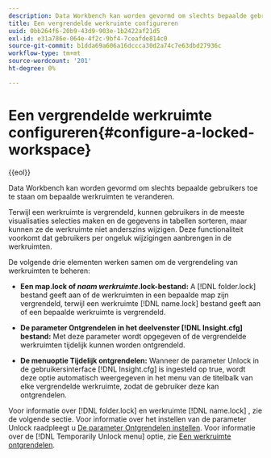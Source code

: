 ```yaml
---
description: Data Workbench kan worden gevormd om slechts bepaalde gebruikers toe te staan om bepaalde werkruimten te veranderen.
title: Een vergrendelde werkruimte configureren
uuid: 0bb264f6-20b9-43d9-903e-1b2422af21d5
exl-id: e31a786e-064e-4f2c-9bf4-7ceafde814c0
source-git-commit: b1dda69a606a16dccca30d2a74c7e63dbd27936c
workflow-type: tm+mt
source-wordcount: '201'
ht-degree: 0%

---
```


# Een vergrendelde werkruimte configureren{#configure-a-locked-workspace}

{{eol}}

Data Workbench kan worden gevormd om slechts bepaalde gebruikers toe te staan om bepaalde werkruimten te veranderen.

Terwijl een werkruimte is vergrendeld, kunnen gebruikers in de meeste visualisaties selecties maken en de gegevens in tabellen sorteren, maar kunnen ze de werkruimte niet anderszins wijzigen. Deze functionaliteit voorkomt dat gebruikers per ongeluk wijzigingen aanbrengen in de werkruimten.

De volgende drie elementen werken samen om de vergrendeling van werkruimten te beheren:

* **Een map.lock of *naam werkruimte*.lock-bestand:** A [!DNL folder.lock] bestand geeft aan of de werkruimten in een bepaalde map zijn vergrendeld, terwijl een werkruimte [!DNL name.lock] bestand geeft aan of een bepaalde werkruimte is vergrendeld.

* **De parameter Ontgrendelen in het deelvenster [!DNL Insight.cfg] bestand:** Met deze parameter wordt opgegeven of de vergrendelde werkruimten tijdelijk kunnen worden ontgrendeld.
* **De menuoptie Tijdelijk ontgrendelen:** Wanneer de parameter Unlock in de gebruikersinterface [!DNL Insight.cfg] is ingesteld op true, wordt deze optie automatisch weergegeven in het menu van de titelbalk van elke vergrendelde werkruimte, zodat de gebruiker deze kan ontgrendelen.

Voor informatie over [!DNL folder.lock] en werkruimte [!DNL name.lock] , zie de volgende sectie. Voor informatie over het instellen van de parameter Unlock raadpleegt u [De parameter Ontgrendelen instellen](../../../../home/c-get-started/c-intf-anlys-ftrs/c-config-locked-wkspc/c-unlck-param.md#concept-b018a85c6217489aa01b17845872df7f). Voor informatie over de [!DNL Temporarily Unlock menu] optie, zie [Een werkruimte ontgrendelen](../../../../home/c-get-started/c-work-worksp/c-unlock-wksp.md#concept-18ada952aecf45c79a806b31b294023e).
